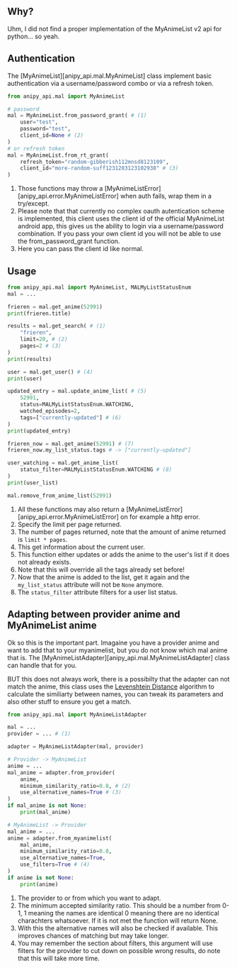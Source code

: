 ## Why?

Uhm, I did not find a proper implementation of the MyAnimeList v2 api for
python... so yeah.
    
## Authentication

The [MyAnimeList][anipy_api.mal.MyAnimeList] class implement basic
authentication via a username/password combo or via a refresh token.

```python
from anipy_api.mal import MyAnimeList

# password
mal = MyAnimeList.from_password_grant( # (1)
    user="test",
    password="test",
    client_id=None # (2)
)
# or refresh token
mal = MyAnimeList.from_rt_grant(
    refresh_token="random-gibberish112mnsd8123109",
    client_id="more-random-suff1231283123102938" # (3)
)
```

1. Those functions may throw a
   [MyAnimeListError][anipy_api.error.MyAnimeListError] when auth fails, wrap
   them in a try/except.
2. Please note that that currently no complex oauth autentication scheme is
   implemented, this client uses the client id of the official MyAnimeList
   android app, this gives us the ability to login via a username/password
   combination. If you pass your own client id you will not be able to use the
   from_password_grant function.
3. Here you can pass the client id like normal.

## Usage

```python
from anipy_api.mal import MyAnimeList, MALMyListStatusEnum
mal = ...

frieren = mal.get_anime(52991)
print(frieren.title)

results = mal.get_search( # (1)
    "frieren",
    limit=20, # (2)
    pages=2 # (3)
)
print(results)

user = mal.get_user() # (4)
print(user)

updated_entry = mal.update_anime_list( # (5)
    52991,
    status=MALMyListStatusEnum.WATCHING,
    watched_episodes=2,
    tags=["currently-updated"] # (6)
)
print(updated_entry)

frieren_now = mal.get_anime(52991) # (7)
frieren_now.my_list_status.tags # -> ["currently-updated"]

user_watching = mal.get_anime_list(
    status_filter=MALMyListStatusEnum.WATCHING # (8)
)
print(user_list)

mal.remove_from_anime_list(52991)
```

1. All these functions may also return a
   [MyAnimeListError][anipy_api.error.MyAnimeListError] on for example a http
   error.
2. Specify the limit per page returned.
3. The number of pages returned, note that the amount of anime returned is
   `limit * pages`.
4. This get information about the current user.
5. This function either updates or adds the anime to the user's list if it does
   not already exists.
6. Note that this will override all the tags already set before!
7. Now that the anime is added to the list, get it again and the
   `my_list_status` attribute will not be `None` anymore.
8. The `status_filter` attribute filters for a user list status.

## Adapting between provider anime and MyAnimeList anime

Ok so this is the important part. Imagaine you have a provider anime and want to
add that to your myanimelist, but you do not know which mal anime that is. The
[MyAnimeListAdapter][anipy_api.mal.MyAnimeListAdapter] class can handle that for
you.

BUT this does not always work, there is a possibilty that the adapter can not
match the anime, this class uses the
[Levenshtein Distance](https://en.wikipedia.org/wiki/Levenshtein_distance)
algorithm to calculate the similiarty between names, you can tweak its
parameters and also other stuff to ensure you get a match.

```python
from anipy_api.mal import MyAnimeListAdapter

mal = ...
provider = ... # (1)

adapter = MyAnimeListAdapter(mal, provider)

# Provider -> MyAnimeList
anime = ...
mal_anime = adapter.from_provider(
    anime,
    minimum_similarity_ratio=0.8, # (2)
    use_alternative_names=True # (3)
)
if mal_anime is not None:
    print(mal_anime)

# MyAnimeList -> Provider
mal_anime = ...
anime = adapter.from_myanimelist(
    mal_anime,
    minimum_similarity_ratio=0.8,
    use_alternative_names=True,
    use_filters=True # (4)
)
if anime is not None:
    print(anime)
```

1. The provider to or from which you want to adapt.
2. The minimum accepted similarity ratio. This should be a number from 0-1, 1
   meaning the names are identical 0 meaning there are no identical charachters
   whatsoever. If it is not met the function will return None.
3. With this the alternative names will also be checked if available. This
   improves chances of matching but may take longer.
4. You may remember the section about filters, this argument will use filters
   for the provider to cut down on possible wrong results, do note that this
   will take more time.
